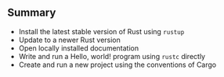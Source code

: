 ## Summary

* Install the latest stable version of Rust using ```rustup```
* Update to a newer Rust version
* Open locally installed documentation
* Write and run a Hello, world! program using ```rustc``` directly
* Create and run a new project using the conventions of Cargo
